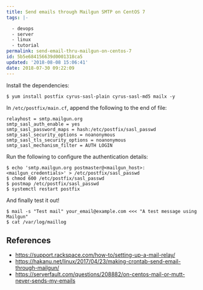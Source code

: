 ```yaml
---
title: Send emails through Mailgun SMTP on CentOS 7
tags: |-

  - devops
  - server
  - linux
  - tutorial
permalink: send-email-thru-mailgun-on-centos-7
id: 5b5e684156639d0001318ca5
updated: '2018-08-08 15:06:41'
date: 2018-07-30 09:22:09
---
```


Install the dependencies:
```
$ yum install postfix cyrus-sasl-plain cyrus-sasl-md5 mailx -y
```

In `/etc/postfix/main.cf`, append the following to the end of file:

```
relayhost = smtp.mailgun.org
smtp_sasl_auth_enable = yes
smtp_sasl_password_maps = hash:/etc/postfix/sasl_passwd
smtp_sasl_security_options = noanonymous
smtp_sasl_tls_security_options = noanonymous
smtp_sasl_mechanism_filter = AUTH LOGIN
```

Run the following to configure the authentication details:
```
$ echo 'smtp.mailgun.org postmaster@<mailgun_host>:<mailgun_credentials>' > /etc/postfix/sasl_passwd
$ chmod 600 /etc/postfix/sasl_passwd
$ postmap /etc/postfix/sasl_passwd
$ systemctl restart postfix
```

And finally test it out!
```
$ mail -s "Test mail" your_email@example.com <<< "A test message using Mailgun"
$ cat /var/log/maillog
```

## References
* https://support.rackspace.com/how-to/setting-up-a-mail-relay/
* https://hakanu.net/linux/2017/04/23/making-crontab-send-email-through-mailgun/
* https://serverfault.com/questions/208882/on-centos-mail-or-mutt-never-sends-my-emails
